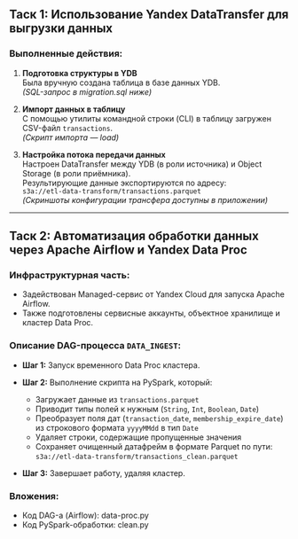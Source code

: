 ##  Таск 1: Использование Yandex DataTransfer для выгрузки данных

###  Выполненные действия:

1. **Подготовка структуры в YDB**  
   Была вручную создана таблица в базе данных YDB.  
   *(SQL-запрос в migration.sql ниже)*

2. **Импорт данных в таблицу**  
   С помощью утилиты командной строки (CLI) в таблицу загружен CSV-файл `transactions`.  
   *(Скрипт импорта — load)*

3. **Настройка потока передачи данных**  
   Настроен DataTransfer между YDB (в роли источника) и Object Storage (в роли приёмника).  
   Результирующие данные экспортируются по адресу:  
   `s3a://etl-data-transform/transactions.parquet`  
   *(Скриншоты конфигурации трансфера доступны в приложении)*

---

## Таск 2: Автоматизация обработки данных через Apache Airflow и Yandex Data Proc

###  Инфраструктурная часть:
- Задействован Managed-сервис от Yandex Cloud для запуска Apache Airflow.
- Также подготовлены сервисные аккаунты, объектное хранилище и кластер Data Proc.

### Описание DAG-процесса `DATA_INGEST`:

- **Шаг 1:** Запуск временного Data Proc кластера.
- **Шаг 2:** Выполнение скрипта на PySpark, который:
  - Загружает данные из `transactions.parquet`
  - Приводит типы полей к нужным (`String`, `Int`, `Boolean`, `Date`)
  - Преобразует поля дат (`transaction_date`, `membership_expire_date`) из строкового формата `yyyyMMdd` в тип `Date`
  - Удаляет строки, содержащие пропущенные значения
  - Сохраняет очищенный датафрейм в формате Parquet по пути:  
    `s3a://etl-data-transform/transactions_сlean.parquet`

- **Шаг 3:** Завершает работу, удаляя кластер.

### Вложения:
- Код DAG-а (Airflow): data-proc.py
- Код PySpark-обработки: clean.py
